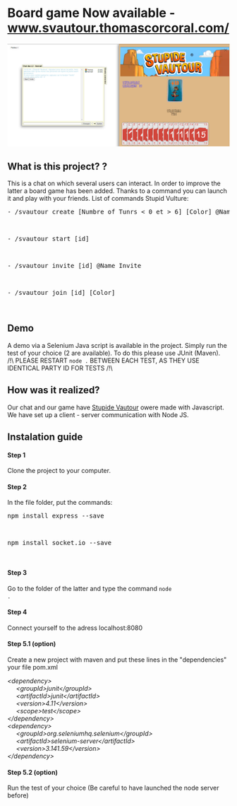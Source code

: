 # Board game Now available - www.svautour.thomascorcoral.com/
![Preview](https://github.com/ThomasCorcoral/chat_stupide_vautour/blob/master/svautour.png)


## What is this project? ?
This is a chat on which several users can interact. In order to improve the latter a board game has been added. Thanks to a command you can launch it and play with your friends.
List of commands Stupid Vulture:<br>
<pre>- /svautour create [Numbre of Tunrs < 0 et > 6] [Color] @Name_Invite ...</pre><br>
<pre>- /svautour start [id]</pre><br>
<pre>- /svautour invite [id] @Name_Invite</pre><br>
<pre>- /svautour join [id] [Color]</pre><br>

## Demo

A demo via a Selenium Java script is available in the project. Simply run the test of your choice (2 are available). To do this please use JUnit (Maven).<br>
/!\ PLEASE RESTART `node .` BETWEEN EACH TEST, AS THEY USE IDENTICAL PARTY ID FOR TESTS /!\

## How was it realized?

Our chat and our game have <a href="https://www.didacto.com/10-ans-et-/1731-stupide-vautour-3421272408320.html" title="Stupide Vautour">Stupide Vautour</a> owere made with Javascript. We have set up a client - server communication with Node JS.

## Instalation guide

#### Step 1

Clone the project to your computer.

#### Step 2

In the file folder, put the commands:
<pre>npm install express --save</pre><br>
<pre>npm install socket.io --save</pre><br>

#### Step 3

Go to the folder of the latter and type the command <code>node .</code>

#### Step 4

Connect yourself to the adress localhost:8080

#### Step 5.1 (option)

Create a new project with maven and put these lines in the "dependencies" your file pom.xml<br>

_\<dependency> <br>
&nbsp;&nbsp;&nbsp;&nbsp;&nbsp;\<groupId>junit\</groupId> <br>
&nbsp;&nbsp;&nbsp;&nbsp;&nbsp;\<artifactId>junit\</artifactId> <br>
&nbsp;&nbsp;&nbsp;&nbsp;&nbsp;\<version>4.11\</version> <br>
&nbsp;&nbsp;&nbsp;&nbsp;&nbsp;\<scope>test\</scope> <br>
\</dependency> <br>
\<dependency> <br>
&nbsp;&nbsp;&nbsp;&nbsp;&nbsp;\<groupId>org.seleniumhq.selenium\</groupId> <br>
&nbsp;&nbsp;&nbsp;&nbsp;&nbsp;\<artifactId>selenium-server\</artifactId> <br>
&nbsp;&nbsp;&nbsp;&nbsp;&nbsp;\<version>3.141.59\</version> <br>
\</dependency> <br>_

 
#### Step 5.2 (option)

Run the test of your choice (Be careful to have launched the node server before)
